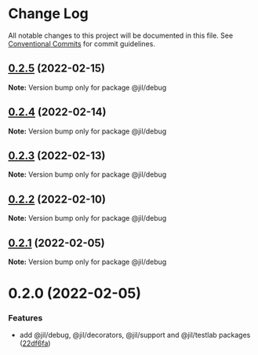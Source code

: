 # Change Log

All notable changes to this project will be documented in this file.
See [Conventional Commits](https://conventionalcommits.org) for commit guidelines.

## [0.2.5](https://github.com/jiljs/jil/compare/@jil/debug@0.2.4...@jil/debug@0.2.5) (2022-02-15)

**Note:** Version bump only for package @jil/debug





## [0.2.4](https://github.com/jiljs/jil/compare/@jil/debug@0.2.3...@jil/debug@0.2.4) (2022-02-14)

**Note:** Version bump only for package @jil/debug





## [0.2.3](https://github.com/jiljs/jil/compare/@jil/debug@0.2.2...@jil/debug@0.2.3) (2022-02-13)

**Note:** Version bump only for package @jil/debug





## [0.2.2](https://github.com/jiljs/jil/compare/@jil/debug@0.2.1...@jil/debug@0.2.2) (2022-02-10)

**Note:** Version bump only for package @jil/debug





## [0.2.1](https://github.com/jiljs/jil/compare/@jil/debug@0.2.0...@jil/debug@0.2.1) (2022-02-05)

**Note:** Version bump only for package @jil/debug





# 0.2.0 (2022-02-05)


### Features

* add @jil/debug, @jil/decorators, @jil/support and @jil/testlab packages ([22df6fa](https://github.com/jiljs/jil/commit/22df6fad4f572e23aaca8027eab836bfcb133866))
